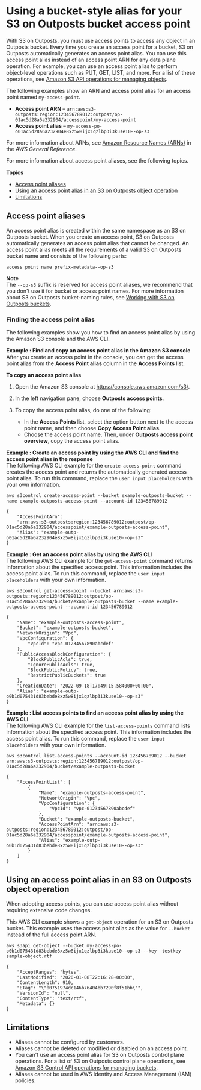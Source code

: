 # Using a bucket\-style alias for your S3 on Outposts bucket access point<a name="s3-outposts-access-points-alias"></a>

With S3 on Outposts, you must use access points to access any object in an Outposts bucket\. Every time you create an access point for a bucket, S3 on Outposts automatically generates an access point alias\. You can use this access point alias instead of an access point ARN for any data plane operation\. For example, you can use an access point alias to perform object\-level operations such as PUT, GET, LIST, and more\. For a list of these operations, see [Amazon S3 API operations for managing objects](S3OutpostsAPI.md#S3OutpostsAPIsObject)\.

The following examples show an ARN and access point alias for an access point named `my-access-point`\.
+ **Access point ARN** – `arn:aws:s3-outposts:region:123456789012:outpost/op-01ac5d28a6a232904/accesspoint/my-access-point`
+ **Access point alias** – `my-access-po-o01ac5d28a6a232904e8xz5w8ijx1qzlbp3i3kuse10--op-s3`

For more information about ARNs, see [Amazon Resource Names \(ARNs\)](https://docs.aws.amazon.com/general/latest/gr/aws-arns-and-namespaces.html) in the *AWS General Reference*\.

For more information about access point aliases, see the following topics\.

**Topics**
+ [Access point aliases](#access-points-alias-name-s3-outposts)
+ [Using an access point alias in an S3 on Outposts object operation](#access-points-alias-use-case-s3-outposts)
+ [Limitations](#access-points-alias-limitations-s3-outposts)

## Access point aliases<a name="access-points-alias-name-s3-outposts"></a>

An access point alias is created within the same namespace as an S3 on Outposts bucket\. When you create an access point, S3 on Outposts automatically generates an access point alias that cannot be changed\. An access point alias meets all the requirements of a valid S3 on Outposts bucket name and consists of the following parts:

`access point name prefix-metadata--op-s3`

**Note**  
The `--op-s3` suffix is reserved for access point aliases, we recommend that you don't use it for bucket or access point names\. For more information about S3 on Outposts bucket\-naming rules, see [Working with S3 on Outposts buckets](S3OutpostsWorkingBuckets.md)\.

### Finding the access point alias<a name="access-points-alias-name-s3-outposts-find"></a>

The following examples show you how to find an access point alias by using the Amazon S3 console and the AWS CLI\.

**Example : Find and copy an access point alias in the Amazon S3 console**  
After you create an access point in the console, you can get the access point alias from the **Access Point alias** column in the **Access Points** list\.   

**To copy an access point alias**

1. Open the Amazon S3 console at [https://console\.aws\.amazon\.com/s3/](https://console.aws.amazon.com/s3/)\.

1. In the left navigation pane, choose **Outposts access points**\.

1. To copy the access point alias, do one of the following:
   + In the **Access Points** list, select the option button next to the access point name, and then choose **Copy Access Point alias**\.
   + Choose the access point name\. Then, under **Outposts access point overview**, copy the access point alias\.

**Example : Create an access point by using the AWS CLI and find the access point alias in the response**  
The following AWS CLI example for the `create-access-point` command creates the access point and returns the automatically generated access point alias\. To run this command, replace the `user input placeholders` with your own information\.  

```
aws s3control create-access-point --bucket example-outposts-bucket --name example-outposts-access-point --account-id 123456789012

{
    "AccessPointArn":
    "arn:aws:s3-outposts:region:123456789012:outpost/op-01ac5d28a6a232904/accesspoint/example-outposts-access-point",
    "Alias": "example-outp-o01ac5d28a6a232904e8xz5w8ijx1qzlbp3i3kuse10--op-s3"
}
```

**Example : Get an access point alias by using the AWS CLI**  
The following AWS CLI example for the `get-access-point` command returns information about the specified access point\. This information includes the access point alias\. To run this command, replace the `user input placeholders` with your own information\.  

```
aws s3control get-access-point --bucket arn:aws:s3-outposts:region:123456789012:outpost/op-01ac5d28a6a232904/bucket/example-outposts-bucket --name example-outposts-access-point --account-id 123456789012

{
    "Name": "example-outposts-access-point",
    "Bucket": "example-outposts-bucket",
    "NetworkOrigin": "Vpc",
    "VpcConfiguration": {
        "VpcId": "vpc-01234567890abcdef"
    },
    "PublicAccessBlockConfiguration": {
        "BlockPublicAcls": true,
        "IgnorePublicAcls": true,
        "BlockPublicPolicy": true,
        "RestrictPublicBuckets": true
    },
    "CreationDate": "2022-09-18T17:49:15.584000+00:00",
    "Alias": "example-outp-o0b1d075431d83bebde8xz5w8ijx1qzlbp3i3kuse10--op-s3"
}
```

**Example : List access points to find an access point alias by using the AWS CLI**  
The following AWS CLI example for the `list-access-points` command lists information about the specified access point\. This information includes the access point alias\. To run this command, replace the `user input placeholders` with your own information\.  

```
aws s3control list-access-points --account-id 123456789012 --bucket arn:aws:s3-outposts:region:123456789012:outpost/op-01ac5d28a6a232904/bucket/example-outposts-bucket

{
    "AccessPointList": [
        {
            "Name": "example-outposts-access-point",
            "NetworkOrigin": "Vpc",
            "VpcConfiguration": {
                "VpcId": "vpc-01234567890abcdef"
            },
            "Bucket": "example-outposts-bucket",
            "AccessPointArn": "arn:aws:s3-outposts:region:123456789012:outpost/op-01ac5d28a6a232904/accesspoint/example-outposts-access-point",
            "Alias": "example-outp-o0b1d075431d83bebde8xz5w8ijx1qzlbp3i3kuse10--op-s3"
        }
    ]
}
```

## Using an access point alias in an S3 on Outposts object operation<a name="access-points-alias-use-case-s3-outposts"></a>

When adopting access points, you can use access point alias without requiring extensive code changes\.

This AWS CLI example shows a `get-object` operation for an S3 on Outposts bucket\. This example uses the access point alias as the value for `--bucket` instead of the full access point ARN\.

```
aws s3api get-object --bucket my-access-po-o0b1d075431d83bebde8xz5w8ijx1qzlbp3i3kuse10--op-s3 --key  testkey  sample-object.rtf

{
    "AcceptRanges": "bytes",
    "LastModified": "2020-01-08T22:16:28+00:00",
    "ContentLength": 910,
    "ETag": "\"00751974dc146b76404bb7290f8f51bb\"",
    "VersionId": "null",
    "ContentType": "text/rtf",
    "Metadata": {}
}
```

## Limitations<a name="access-points-alias-limitations-s3-outposts"></a>
+ Aliases cannot be configured by customers\.
+ Aliases cannot be deleted or modified or disabled on an access point\.
+ You can't use an access point alias for S3 on Outposts control plane operations\. For a list of S3 on Outposts control plane operations, see [Amazon S3 Control API operations for managing buckets](S3OutpostsAPI.md#S3OutpostsAPIsBucket)\.
+ Aliases cannot be used in AWS Identity and Access Management \(IAM\) policies\.